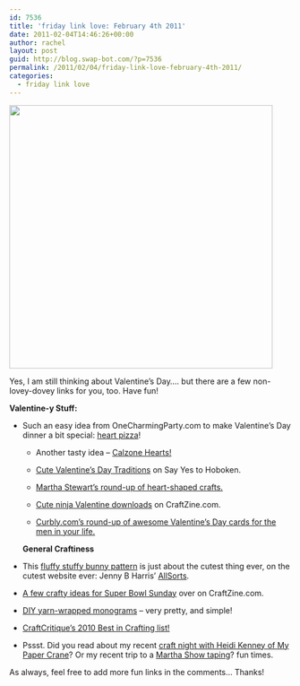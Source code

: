 ```yaml
---
id: 7536
title: 'friday link love: February 4th 2011'
date: 2011-02-04T14:46:26+00:00
author: rachel
layout: post
guid: http://blog.swap-bot.com/?p=7536
permalink: /2011/02/04/friday-link-love-february-4th-2011/
categories:
  - friday link love
---
```

[<img src="http://blog.swap-bot.com/wp-content/uploads/2011/02/valentinepizza.jpg" alt="" title="valentinepizza" width="470" height="470" class="aligncenter size-full wp-image-7537" srcset="http://blog.swap-bot.com/wp-content/uploads/2011/02/valentinepizza-150x150.jpg 150w, http://blog.swap-bot.com/wp-content/uploads/2011/02/valentinepizza-300x300.jpg 300w, http://blog.swap-bot.com/wp-content/uploads/2011/02/valentinepizza.jpg 470w" sizes="(max-width: 470px) 100vw, 470px" />](http://onecharmingparty.com/2011/01/18/valentine-pizza/)

Yes, I am still thinking about Valentine&#8217;s Day&#8230;. but there are a few non-lovey-dovey links for you, too. Have fun!

**Valentine-y Stuff:** 

  * Such an easy idea from OneCharmingParty.com to make Valentine&#8217;s Day dinner a bit special: [heart pizza](http://onecharmingparty.com/2011/01/18/valentine-pizza/)! 
      * Another tasty idea &#8211; [Calzone Hearts!](http://blog.craftzine.com/archive/2011/02/recipe_calzone_hearts.html)
      * [Cute Valentine&#8217;s Day Traditions](http://www.sayyestohoboken.com/2011/01/valentines-day-traditions.html) on Say Yes to Hoboken.
      * [Martha Stewart&#8217;s round-up of heart-shaped crafts.](http://www.marthastewart.com/photogallery/heart-shaped-crafts)
      * [Cute ninja Valentine downloads](http://blog.craftzine.com/archive/2011/02/craft_printables_kawaii_mini_v.html) on CraftZine.com.
      * [Curbly.com&#8217;s round-up of awesome Valentine&#8217;s Day cards for the men in your life.](http://curbly.com/chrisjob/posts/9834-curbly-roundup-seriously-awesome-valentine-s-day-cards-for-him)</ul> 
    **General Craftiness**
    
      * This [fluffy stuffy bunny pattern](http://allsorts.typepad.com/allsorts/2011/01/its-fluffy-its-stuffy-its-a-bunny.html) is just about the cutest thing ever, on the cutest website ever: Jenny B Harris&#8217; [AllSorts](http://allsorts.typepad.com/allsorts/).
      * [A few crafty ideas for Super Bowl Sunday](http://blog.craftzine.com/archive/2011/02/crafty_ideas_for_superbowl_sunday.html) over on CraftZine.com.
      * [DIY yarn-wrapped monograms](http://evie-s.com/news/2011/01/24/diy-yarn-wrapped-monograms/) &#8211; very pretty, and simple!
      * [CraftCritique&#8217;s 2010 Best in Crafting list!](http://www.craftcritique.com/2011/01/craft-critiques-best-of-2010.html)
      * Pssst. Did you read about my recent [craft night with Heidi Kenney of My Paper Crane](http://www.rljart.com/blog/?p=3777)? Or my recent trip to a [Martha Show taping](http://www.rljart.com/blog/?p=3791)? fun times. 
    
    As always, feel free to add more fun links in the comments&#8230; Thanks!